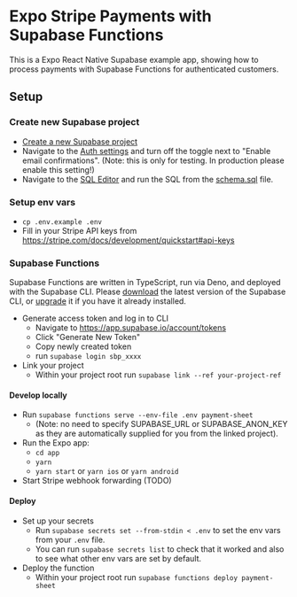# Expo Stripe Payments with Supabase Functions

This is a Expo React Native Supabase example app, showing how to process payments with Supabase Functions for authenticated customers.

## Setup

### Create new Supabase project

- [Create a new Supabase project](https://app.supabase.io/)
- Navigate to the [Auth settings](https://app.supabase.io/project/_/auth/settings) and turn off the toggle next to "Enable email confirmations". (Note: this is only for testing. In production please enable this setting!)
- Navigate to the [SQL Editor](https://app.supabase.io/project/_/sql) and run the SQL from the [schema.sql](./schema.sql) file.

### Setup env vars

- `cp .env.example .env`
- Fill in your Stripe API keys from https://stripe.com/docs/development/quickstart#api-keys

### Supabase Functions

Supabase Functions are written in TypeScript, run via Deno, and deployed with the Supabase CLI. Please [download](https://github.com/supabase/cli#install-the-cli) the latest version of the Supabase CLI, or [upgrade](https://github.com/supabase/cli#install-the-cli) it if you have it already installed.

- Generate access token and log in to CLI
  - Navigate to https://app.supabase.io/account/tokens
  - Click "Generate New Token"
  - Copy newly created token
  - run `supabase login sbp_xxxx`
- Link your project
  - Within your project root run `supabase link --ref your-project-ref`

#### Develop locally

- Run `supabase functions serve --env-file .env payment-sheet` 
  - (Note: no need to specify SUPABASE_URL or SUPABASE_ANON_KEY as they are automatically supplied for you from the linked project).
- Run the Expo app:
  - `cd app`
  - `yarn`
  - `yarn start` or `yarn ios` or `yarn android`
- Start Stripe webhook forwarding (TODO)


#### Deploy

- Set up your secrets
  - Run `supabase secrets set --from-stdin < .env` to set the env vars from your `.env` file.
  - You can run `supabase secrets list` to check that it worked and also to see what other env vars are set by default.
- Deploy the function
  - Within your project root run `supabase functions deploy payment-sheet`

